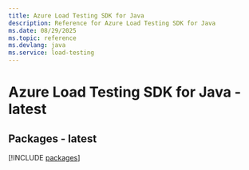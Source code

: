 ```yaml
---
title: Azure Load Testing SDK for Java
description: Reference for Azure Load Testing SDK for Java
ms.date: 08/29/2025
ms.topic: reference
ms.devlang: java
ms.service: load-testing
---
```

# Azure Load Testing SDK for Java - latest
## Packages - latest
[!INCLUDE [packages](load-testing-index.md)]